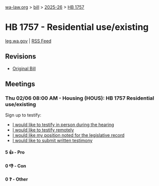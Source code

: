 [wa-law.org](/) > [bill](/bill/) > [2025-26](/bill/2025-26/) > [HB 1757](/bill/2025-26/hb/1757/)

# HB 1757 - Residential use/existing
[leg.wa.gov](https://app.leg.wa.gov/billsummary?BillNumber=1757&Year=2025&Initiative=false) | [RSS Feed](./rss.xml)

## Revisions
* [Original Bill](1/)

## Meetings
### Thu 02/06 08:00 AM - Housing (HOUS): HB 1757 Residential use/existing
Sign up to testify:
* [I would like to testify in person during the hearing](https://app.leg.wa.gov/csi/Testifier/Add?chamber=House&mId=32646&aId=163054&caId=25509&tId=1)
* [I would like to testify remotely](https://app.leg.wa.gov/csi/Testifier/Add?chamber=House&mId=32646&aId=163054&caId=25509&tId=2)
* [I would like my position noted for the legislative record](https://app.leg.wa.gov/csi/Testifier/Add?chamber=House&mId=32646&aId=163054&caId=25509&tId=3)
* [I would like to submit written testimony](https://app.leg.wa.gov/csi/Testifier/Add?chamber=House&mId=32646&aId=163054&caId=25509&tId=4)

#### 5 👍 - Pro

#### 0 👎 - Con

#### 0 ❓ - Other
